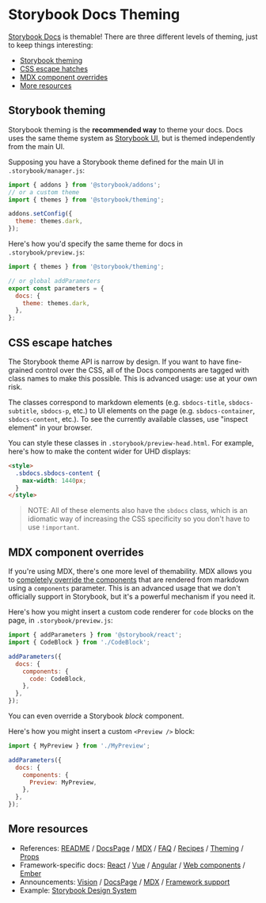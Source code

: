 <h1>Storybook Docs Theming</h1>

[Storybook Docs](../README.md) is themable! There are three different levels of theming, just to keep things interesting:

- [Storybook theming](#storybook-theming)
- [CSS escape hatches](#css-escape-hatches)
- [MDX component overrides](#mdx-component-overrides)
- [More resources](#more-resources)

## Storybook theming

Storybook theming is the **recommended way** to theme your docs. Docs uses the same theme system as [Storybook UI](https://storybook.js.org/docs/react/configure/theming), but is themed independently from the main UI.

Supposing you have a Storybook theme defined for the main UI in `.storybook/manager.js`:

```js
import { addons } from '@storybook/addons';
// or a custom theme
import { themes } from '@storybook/theming';

addons.setConfig({
  theme: themes.dark,
});
```

Here's how you'd specify the same theme for docs in `.storybook/preview.js`:

```js
import { themes } from '@storybook/theming';

// or global addParameters
export const parameters = {
  docs: {
    theme: themes.dark,
  },
};
```

## CSS escape hatches

The Storybook theme API is narrow by design. If you want to have fine-grained control over the CSS, all of the Docs components are tagged with class names to make this possible. This is advanced usage: use at your own risk.

The classes correspond to markdown elements (e.g. `sbdocs-title`, `sbdocs-subtitle`, `sbdocs-p`, etc.) to UI elements on the page (e.g. `sbdocs-container`, `sbdocs-content`, etc.). To see the currently available classes, use "inspect element" in your browser.

You can style these classes in `.storybook/preview-head.html`. For example, here's how to make the content wider for UHD displays:

```html
<style>
  .sbdocs.sbdocs-content {
    max-width: 1440px;
  }
</style>
```

> NOTE: All of these elements also have the `sbdocs` class, which is an idiomatic way of increasing the CSS specificity so you don't have to use `!important`.

## MDX component overrides

If you're using MDX, there's one more level of themability. MDX allows you to [completely override the components](https://mdxjs.com/advanced/components) that are rendered from markdown using a `components` parameter. This is an advanced usage that we don't officially support in Storybook, but it's a powerful mechanism if you need it.

Here's how you might insert a custom code renderer for `code` blocks on the page, in `.storybook/preview.js`:

```js
import { addParameters } from '@storybook/react';
import { CodeBlock } from './CodeBlock';

addParameters({
  docs: {
    components: {
      code: CodeBlock,
    },
  },
});
```

You can even override a Storybook _block_ component.

Here's how you might insert a custom `<Preview />` block:

```js
import { MyPreview } from './MyPreview';

addParameters({
  docs: {
    components: {
      Preview: MyPreview,
    },
  },
});
```

## More resources

- References: [README](../README.md) / [DocsPage](docspage.md) / [MDX](mdx.md) / [FAQ](faq.md) / [Recipes](recipes.md) / [Theming](theming.md) / [Props](props-tables.md)
- Framework-specific docs: [React](../react/README.md) / [Vue](../vue/README.md) / [Angular](../angular/README.md) / [Web components](../web-components/README.md) / [Ember](../ember/README.md)
- Announcements: [Vision](https://medium.com/storybookjs/storybook-docs-sneak-peak-5be78445094a) / [DocsPage](https://medium.com/storybookjs/storybook-docspage-e185bc3622bf) / [MDX](https://medium.com/storybookjs/rich-docs-with-storybook-mdx-61bc145ae7bc) / [Framework support](https://medium.com/storybookjs/storybook-docs-for-new-frameworks-b1f6090ee0ea)
- Example: [Storybook Design System](https://github.com/storybookjs/design-system)
